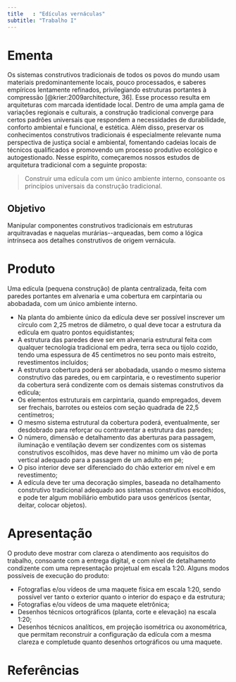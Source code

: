 ```yaml
---
title   : "Edículas vernáculas"
subtitle: "Trabalho I"
---
```


# Ementa #

Os sistemas construtivos tradicionais de todos os povos do mundo usam
materiais predominantemente locais, pouco processados, e saberes
empíricos lentamente refinados, privilegiando estruturas portantes à
compressão [@krier:2009architecture, 36]. Esse processo resulta em
arquiteturas com marcada identidade local. Dentro de uma ampla gama de
variações regionais e culturais, a construção tradicional converge para
certos padrões universais que respondem a necessidades de durabilidade,
conforto ambiental e funcional, e estética. Além disso, preservar os
conhecimentos construtivos tradicionais é especialmente relevante numa
perspectiva de justiça social e ambiental, fomentando cadeias locais de
técnicos qualificados e promovendo um processo produtivo ecológico e
autogestionado. Nesse espírito, começaremos nossos estudos de
arquitetura tradicional com a seguinte proposta:

> Construir uma edícula com um único ambiente interno, consoante os
> princípios universais da construção tradicional.

## Objetivo ##

Manipular componentes construtivos tradicionais em estruturas
arquitravadas e naquelas murárias--arqueadas, bem como a lógica
intrínseca aos detalhes construtivos de origem vernácula.

# Produto #

Uma edícula (pequena construção) de planta centralizada, feita com
paredes portantes em alvenaria e uma cobertura em carpintaria ou
abobadada, com um único ambiente interno.

- Na planta do ambiente único da edícula deve ser possível inscrever um
  círculo com 2,25 metros de diâmetro, o qual deve tocar a estrutura da
  edícula em quatro pontos equidistantes;
- A estrutura das paredes deve ser em alvenaria estrutural feita com
  qualquer tecnologia tradicional em pedra, terra seca ou tijolo cozido,
  tendo uma espessura de 45 centímetros no seu ponto mais estreito,
  revestimentos incluídos;
- A estrutura cobertura poderá ser abobadada, usando o mesmo sistema
  construtivo das paredes, ou em carpintaria, e o revestimento superior
  da cobertura será condizente com os demais sistemas construtivos da
  edícula;
- Os elementos estruturais em carpintaria, quando empregados, devem ser
  frechais, barrotes ou esteios com seção quadrada de 22,5 centímetros;
- O mesmo sistema estrutural da cobertura poderá, eventualmente, ser
  desdobrado para reforçar ou contraventar a estrutura das paredes;
- O número, dimensão e detalhamento das aberturas para passagem,
  iluminação e ventilação devem ser condizentes com os sistemas
  construtivos escolhidos, mas deve haver no mínimo um vão de porta
  vertical adequado para a passagem de um adulto em pé;
- O piso interior deve ser diferenciado do chão exterior em nível e em
  revestimento;
- A edícula deve ter uma decoração simples, baseada no detalhamento
  construtivo tradicional adequado aos sistemas construtivos escolhidos,
  e pode ter algum mobiliário embutido para usos genéricos (sentar,
  deitar, colocar objetos).

# Apresentação #

O produto deve mostrar com clareza o atendimento aos requisitos do
trabalho, consoante com a entrega digital, e com nível de detalhamento
condizente com uma representação projetual em escala 1:20. Alguns modos
possíveis de execução do produto:

- Fotografias e/ou vídeos de uma maquete física em escala 1:20, sendo
  possível ver tanto o exterior quanto o interior do espaço e da
  estrutura;
- Fotografias e/ou vídeos de uma maquete eletrônica;
- Desenhos técnicos ortográficos (planta, corte e elevação) na escala
  1:20;
- Desenhos técnicos analíticos, em projeção isométrica ou axonométrica,
  que permitam reconstruir a configuração da edícula com a mesma clareza
  e completude quanto desenhos ortográficos ou uma maquete.

# Referências #

